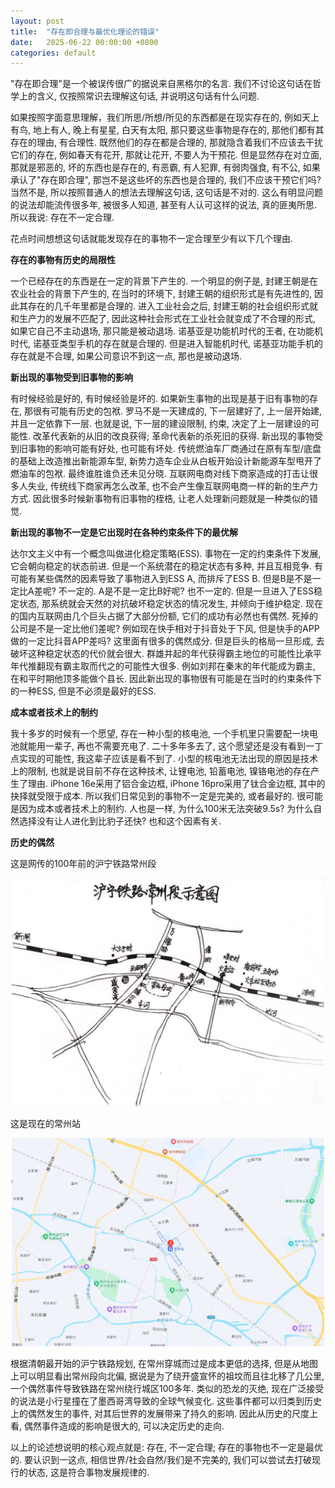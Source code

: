 ```yaml
---
layout: post
title:  "存在即合理与最优化理论的错误"
date:   2025-06-22 00:00:00 +0800
categories: default
---
```


"存在即合理"是一个被误传很广的据说来自黑格尔的名言. 我们不讨论这句话在哲学上的含义, 仅按照常识去理解这句话, 并说明这句话有什么问题.

如果按照字面意思理解，我们所思/所想/所见的东西都是在现实存在的, 例如天上有鸟, 地上有人, 晚上有星星, 白天有太阳, 那只要这些事物是存在的, 那他们都有其存在的理由, 有合理性. 既然他们的存在都是合理的, 那就隐含着我们不应该去干扰它们的存在, 例如春天有花开, 那就让花开, 不要人为干预花. 但是显然存在对立面, 那就是邪恶的, 坏的东西也是存在的, 有恶霸, 有人犯罪, 有弱肉强食, 有不公, 如果承认了"存在即合理", 那岂不是这些坏的东西也是合理的, 我们不应该干预它们吗? 当然不是, 所以按照普通人的想法去理解这句话, 这句话是不对的. 这么有明显问题的说法却能流传很多年, 被很多人知道, 甚至有人认可这样的说法, 真的匪夷所思. 所以我说: 存在不一定合理.

花点时间想想这句话就能发现存在的事物不一定合理至少有以下几个理由.

**存在的事物有历史的局限性**

一个已经存在的东西是在一定的背景下产生的. 一个明显的例子是, 封建王朝是在农业社会的背景下产生的, 在当时的环境下, 封建王朝的组织形式是有先进性的, 因此其存在的几千年里都是合理的. 进入工业社会之后, 封建王朝的社会组织形式就和生产力的发展不匹配了, 因此这种社会形式在工业社会就变成了不合理的形式, 如果它自己不主动退场, 那只能是被动退场. 诺基亚是功能机时代的王者, 在功能机时代, 诺基亚类型手机的存在就是合理的. 但是进入智能机时代, 诺基亚功能手机的存在就是不合理, 如果公司意识不到这一点, 那也是被动退场.

**新出现的事物受到旧事物的影响**

有时候经验是好的, 有时候经验是坏的. 如果新生事物的出现是基于旧有事物的存在, 那很有可能有历史的包袱. 罗马不是一天建成的, 下一层建好了, 上一层开始建, 并且一定依靠下一层. 也就是说, 下一层的建设限制, 约束, 决定了上一层建设的可能性. 改革代表新的从旧的改良获得; 革命代表新的杀死旧的获得. 新出现的事物受到旧事物的影响可能有好处, 也可能有坏处. 传统燃油车厂商通过在原有车型/底盘的基础上改造推出新能源车型, 新势力造车企业从白板开始设计新能源车型甩开了燃油车的包袱. 最终谁胜谁负还未见分晓. 互联网电商对线下商家造成的打击让很多人失业, 传统线下商家再怎么改革, 也不会产生像互联网电商一样的新的生产力方式. 因此很多时候新事物有旧事物的桎梏, 让老人处理新问题就是一种类似的错觉.

**新出现的事物不一定是它出现时在各种约束条件下的最优解**

达尔文主义中有一个概念叫做进化稳定策略(ESS). 事物在一定的约束条件下发展, 它会朝向稳定的状态前进. 但是一个系统潜在的稳定状态有多种, 并且互相竞争. 有可能有某些偶然的因素导致了事物进入到ESS A, 而排斥了ESS B. 但是B是不是一定比A差呢? 不一定的. A是不是一定比B好呢? 也不一定的. 但是一旦进入了ESS稳定状态, 那系统就会天然的对抗破坏稳定状态的情况发生, 并倾向于维护稳定. 现在的国内互联网由几个巨头占据了大部分份额, 它们的成功有必然也有偶然. 死掉的公司是不是一定比他们差呢? 例如现在快手相对于抖音处于下风, 但是快手的APP做的一定比抖音APP差吗? 这里面有很多的偶然成分. 但是巨头的格局一旦形成, 去破坏这种稳定状态的代价就会很大. 群雄并起的年代获得霸主地位的可能性比承平年代推翻现有霸主取而代之的可能性大很多. 例如刘邦在秦末的年代能成为霸主, 在和平时期他顶多能做个县长. 因此新出现的事物很有可能是在当时的约束条件下的一种ESS, 但是不必须是最好的ESS.

**成本或者技术上的制约**

我十多岁的时候有一个愿望, 存在一种小型的核电池, 一个手机里只需要配一块电池就能用一辈子, 再也不需要充电了. 二十多年多去了, 这个愿望还是没有看到一丁点实现的可能性, 我这辈子应该是看不到了. 小型的核电池无法出现的原因是技术上的限制, 也就是说目前不存在这种技术, 让锂电池, 铅蓄电池, 镍铬电池的存在产生了理由. iPhone 16e采用了铝合金边框, iPhone 16pro采用了钛合金边框, 其中的抉择就受限于成本. 所以我们日常见到的事物不一定是完美的, 或者最好的. 很可能是因为成本或者技术上的制约. 人也是一样, 为什么100米无法突破9.5s? 为什么自然选择没有让人进化到比豹子还快? 也和这个因素有关.

**历史的偶然**

这是网传的100年前的沪宁铁路常州段

<div style="text-align: center;">
<img class="image" src="/assets/images/changzhou1.jpg" width="500">
</div>

这是现在的常州站

<div style="text-align: center;">
<img class="image" src="/assets/images/changzhou2.png" width="500">
</div>

根据清朝最开始的沪宁铁路规划, 在常州穿城而过是成本更低的选择, 但是从地图上可以明显看出常州段向北偏, 据说是为了绕开盛宣怀的祖坟而且往北移了几公里, 一个偶然事件导致铁路在常州绕行城区100多年. 类似的恐龙的灭绝, 现在广泛接受的说法是小行星撞在了墨西哥湾导致的全球气候变化. 这些事件都可以归类到历史上的偶然发生的事件, 对其后世界的发展带来了持久的影响. 因此从历史的尺度上看, 偶然事件造成的影响是很大的, 可以决定历史的走向.

以上的论述想说明的核心观点就是: 存在, 不一定合理; 存在的事物也不一定是最优的. 要认识到一这点, 相信世界/社会自然/我们是不完美的, 我们可以尝试去打破现行的状态, 这是符合事物发展规律的. 